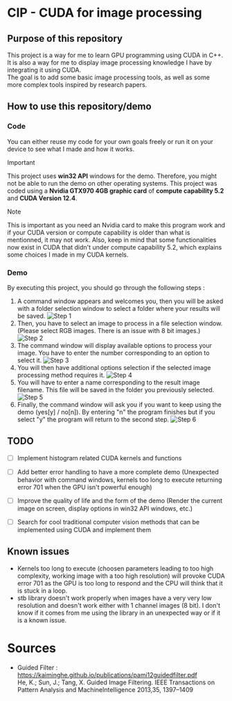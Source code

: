 # CIP - CUDA for image processing

## Purpose of this repository
This project is a way for me to learn GPU programming using CUDA in C++.  
It is also a way for me to display image processing knowledge I have by integrating it using CUDA.  
The goal is to add some basic image processing tools, as well as some more complex tools inspired by research papers.  


## How to use this repository/demo
### Code
You can either reuse my code for your own goals freely or run it on your device to see what I made and how it works.  
> [!IMPORTANT]
> This project uses **win32 API** windows for the demo. Therefore, you might not be able to run the demo on other operating systems.
> This project was coded using a **Nvidia GTX970 4GB graphic card** of **compute capability 5.2** and **CUDA Version 12.4**.  

> [!NOTE]
> This is important as you need an Nvidia card to make this program work and if your CUDA version or compute capability is older than what is mentionned, it may not work.
> Also, keep in mind that some functionalities now exist in CUDA that didn't under compute capability 5.2, which explains some choices I made in my CUDA kernels.  

### Demo
By executing this project, you should go through the following steps :  
 1. A command window appears and welcomes you, then you will be asked with a folder selection window to select a folder where your results will be saved.
    ![Step 1](https://github.com/Bruyq/CIP---Cuda-Image-Processing/assets/162017415/f1a7fff8-3dfa-4d4c-9292-14d3ffeb687d)
 2. Then, you have to select an image to process in a file selection window. (Please select RGB images. There is an issue with 8 bit images.)
    ![Step 2](https://github.com/Bruyq/CIP---Cuda-Image-Processing/assets/162017415/1d76c6a1-ed01-487c-8335-dc6fa138cb17)
 3. The command window will display available options to process your image. You have to enter the number corresponding to an option to select it.
    ![Step 3](https://github.com/Bruyq/CIP---Cuda-Image-Processing/assets/162017415/4003bd15-240e-4bfa-ae10-f1685a54a2da)
 4. You will then have additional options selection if the selected image processing method requires it.
    ![Step 4](https://github.com/Bruyq/CIP---Cuda-Image-Processing/assets/162017415/90866a27-90c2-49f2-8d27-d277943eb1f6)
 5. You will have to enter a name corresponding to the result image filename. This file will be saved in the folder you previously selected.
    ![Step 5](https://github.com/Bruyq/CIP---Cuda-Image-Processing/assets/162017415/081a7a85-0c61-46c4-83c4-5d675997e462)
 6. Finally, the command window will ask you if you want to keep using the demo (yes[y] / no[n]). By entering "n" the program finishes but if you select "y" the program will return to the second step.
     ![Step 6](https://github.com/Bruyq/CIP---Cuda-Image-Processing/assets/162017415/65f6681c-bbba-47ec-9f63-fc7e6654a0ea)



## TODO
- [ ] Implement histogram related CUDA kernels and functions
- [ ] Add better error handling to have a more complete demo (Unexpected behavior with command windows, kernels too long to execute returning error 701 when the GPU isn't powerful enough)
- [ ] Improve the quality of life and the form of the demo (Render the current image on screen, display options in win32 API windows, etc.)
- [ ] Search for cool traditional computer vision methods that can be implemented using CUDA and implement them


## Known issues
- Kernels too long to execute (choosen parameters leading to too high complexity, working image with a too high resolution) will provoke CUDA error 701 as the GPU is too long to respond and the CPU will think that it is stuck in a loop.
- stb library doesn't work properly when images have a very very low resolution and doesn't work either with 1 channel images (8 bit). I don't know if it comes from me using the library in an unexpected way or if it is a known issue.


# Sources
- Guided Filter : https://kaiminghe.github.io/publications/pami12guidedfilter.pdf  
He, K.; Sun, J.; Tang, X. Guided Image Filtering. IEEE Transactions on Pattern Analysis and MachineIntelligence 2013,35, 1397–1409
